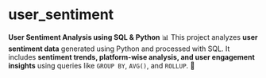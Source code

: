 # user_sentiment
**User Sentiment Analysis using SQL &amp; Python** 📊    This project analyzes **user sentiment data** generated using Python and processed with SQL. It includes **sentiment trends, platform-wise analysis, and user engagement insights** using queries like `GROUP BY`, `AVG()`, and `ROLLUP`. 🚀
